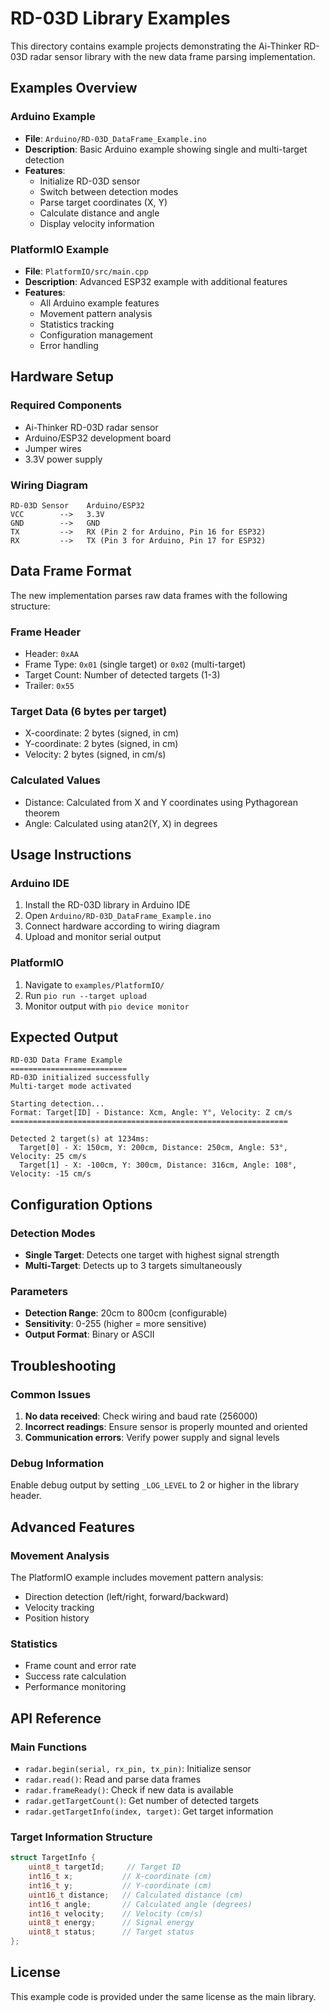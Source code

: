 # RD-03D Library Examples

This directory contains example projects demonstrating the Ai-Thinker RD-03D radar sensor library with the new data frame parsing implementation.

## Examples Overview

### Arduino Example
- **File**: `Arduino/RD-03D_DataFrame_Example.ino`
- **Description**: Basic Arduino example showing single and multi-target detection
- **Features**:
  - Initialize RD-03D sensor
  - Switch between detection modes
  - Parse target coordinates (X, Y)
  - Calculate distance and angle
  - Display velocity information

### PlatformIO Example
- **File**: `PlatformIO/src/main.cpp`
- **Description**: Advanced ESP32 example with additional features
- **Features**:
  - All Arduino example features
  - Movement pattern analysis
  - Statistics tracking
  - Configuration management
  - Error handling

## Hardware Setup

### Required Components
- Ai-Thinker RD-03D radar sensor
- Arduino/ESP32 development board
- Jumper wires
- 3.3V power supply

### Wiring Diagram
```
RD-03D Sensor    Arduino/ESP32
VCC        -->   3.3V
GND        -->   GND
TX         -->   RX (Pin 2 for Arduino, Pin 16 for ESP32)
RX         -->   TX (Pin 3 for Arduino, Pin 17 for ESP32)
```

## Data Frame Format

The new implementation parses raw data frames with the following structure:

### Frame Header
- Header: `0xAA`
- Frame Type: `0x01` (single target) or `0x02` (multi-target)
- Target Count: Number of detected targets (1-3)
- Trailer: `0x55`

### Target Data (6 bytes per target)
- X-coordinate: 2 bytes (signed, in cm)
- Y-coordinate: 2 bytes (signed, in cm)
- Velocity: 2 bytes (signed, in cm/s)

### Calculated Values
- Distance: Calculated from X and Y coordinates using Pythagorean theorem
- Angle: Calculated using atan2(Y, X) in degrees

## Usage Instructions

### Arduino IDE
1. Install the RD-03D library in Arduino IDE
2. Open `Arduino/RD-03D_DataFrame_Example.ino`
3. Connect hardware according to wiring diagram
4. Upload and monitor serial output

### PlatformIO
1. Navigate to `examples/PlatformIO/`
2. Run `pio run --target upload`
3. Monitor output with `pio device monitor`

## Expected Output

```
RD-03D Data Frame Example
==========================
RD-03D initialized successfully
Multi-target mode activated

Starting detection...
Format: Target[ID] - Distance: Xcm, Angle: Y°, Velocity: Z cm/s
==============================================================

Detected 2 target(s) at 1234ms:
  Target[0] - X: 150cm, Y: 200cm, Distance: 250cm, Angle: 53°, Velocity: 25 cm/s
  Target[1] - X: -100cm, Y: 300cm, Distance: 316cm, Angle: 108°, Velocity: -15 cm/s
```

## Configuration Options

### Detection Modes
- **Single Target**: Detects one target with highest signal strength
- **Multi-Target**: Detects up to 3 targets simultaneously

### Parameters
- **Detection Range**: 20cm to 800cm (configurable)
- **Sensitivity**: 0-255 (higher = more sensitive)
- **Output Format**: Binary or ASCII

## Troubleshooting

### Common Issues
1. **No data received**: Check wiring and baud rate (256000)
2. **Incorrect readings**: Ensure sensor is properly mounted and oriented
3. **Communication errors**: Verify power supply and signal levels

### Debug Information
Enable debug output by setting `_LOG_LEVEL` to 2 or higher in the library header.

## Advanced Features

### Movement Analysis
The PlatformIO example includes movement pattern analysis:
- Direction detection (left/right, forward/backward)
- Velocity tracking
- Position history

### Statistics
- Frame count and error rate
- Success rate calculation
- Performance monitoring

## API Reference

### Main Functions
- `radar.begin(serial, rx_pin, tx_pin)`: Initialize sensor
- `radar.read()`: Read and parse data frames
- `radar.frameReady()`: Check if new data is available
- `radar.getTargetCount()`: Get number of detected targets
- `radar.getTargetInfo(index, target)`: Get target information

### Target Information Structure
```cpp
struct TargetInfo {
    uint8_t targetId;     // Target ID
    int16_t x;           // X-coordinate (cm)
    int16_t y;           // Y-coordinate (cm)
    uint16_t distance;   // Calculated distance (cm)
    int16_t angle;       // Calculated angle (degrees)
    int16_t velocity;    // Velocity (cm/s)
    uint8_t energy;      // Signal energy
    uint8_t status;      // Target status
};
```

## License

This example code is provided under the same license as the main library. 